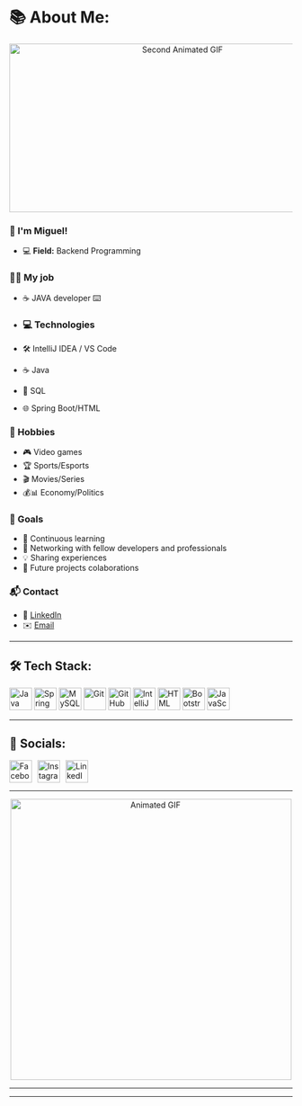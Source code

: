 # 📚 About Me:

<p align="center">
  <img src="https://private-user-images.githubusercontent.com/74038190/240906093-9be4d344-6782-461a-b5a6-32a07bf7b34e.gif" alt="Second Animated GIF" width="600" height="300"/>
</p>

### 👋 I'm Miguel!
- 💻 **Field:** Backend Programming

### 🧑‍💻 My job
- ☕ JAVA developer ⌨️

- ### 💻 Technologies
- 🛠️ IntelliJ IDEA / VS Code
- ☕ Java
- 💾 SQL
- 🌐 Spring Boot/HTML

### 🎯 Hobbies
- 🎮 Video games
- 🏆 Sports/Esports
- 🎬 Movies/Series
- 💰📊 Economy/Politics

### 🌟 Goals
- 📖 Continuous learning
- 🤝 Networking with fellow developers and professionals
- 💡 Sharing experiences
- 🚀 Future projects colaborations

### 📬 Contact
- 🔗 [LinkedIn](https://www.linkedin.com/in/pedro-miguel-rodrigues-ribeiro/)
- ✉️ [Email](pedromiguelribeiro06@gmail.com)

---

## 🛠 Tech Stack:
<p align="left">
  <img src="https://cdn.jsdelivr.net/gh/devicons/devicon/icons/java/java-original.svg" alt="Java" width="40" height="40"/>
  <img src="https://cdn.jsdelivr.net/gh/devicons/devicon/icons/spring/spring-original.svg" alt="Spring" width="40" height="40"/>
  <img src="https://cdn.jsdelivr.net/gh/devicons/devicon/icons/mysql/mysql-original.svg" alt="MySQL" width="40" height="40"/>
  <img src="https://cdn.jsdelivr.net/gh/devicons/devicon/icons/git/git-original.svg" alt="Git" width="40" height="40"/>
  <img src="https://cdn.jsdelivr.net/gh/devicons/devicon/icons/github/github-original.svg" alt="GitHub" width="40" height="40"/>
  <img src="https://cdn.jsdelivr.net/gh/devicons/devicon/icons/intellij/intellij-original.svg" alt="IntelliJ IDEA" width="40" height="40"/>
  <img src="https://cdn.jsdelivr.net/gh/devicons/devicon/icons/html5/html5-original.svg" alt="HTML" width="40" height="40"/>
  <img src="https://cdn.jsdelivr.net/gh/devicons/devicon/icons/bootstrap/bootstrap-original.svg" alt="Bootstrap" width="40" height="40"/>
  <img src="https://cdn.jsdelivr.net/gh/devicons/devicon/icons/javascript/javascript-original.svg" alt="JavaScript" width="40" height="40"/>
</p>

---

## 📱 Socials:
<p align="left" style="display: flex; gap: 10px;">
  <span style="display: inline-block;">
    <a href="https://www.facebook.com/pmiguel.ribeiro92" target="_blank" style="text-decoration: none;">
      <img src="https://cdn.jsdelivr.net/gh/devicons/devicon/icons/facebook/facebook-original.svg" alt="Facebook" width="40" height="40" style="display: block;"/>
    </a>
  </span>
  
  <span style="display: inline-block;">
    <a href="https://www.instagram.com/miguel.ribeiro06/" target="_blank" style="text-decoration: none;">
      <img src="https://upload.wikimedia.org/wikipedia/commons/a/a5/Instagram_icon.png" alt="Instagram" width="40" height="40" style="display: block;"/>
    </a>
  </span>
  
  <span style="display: inline-block;">
    <a href="https://www.linkedin.com/in/pedro-miguel-rodrigues-ribeiro/" target="_blank" style="text-decoration: none;">
      <img src="https://cdn.jsdelivr.net/gh/devicons/devicon/icons/linkedin/linkedin-original.svg" alt="LinkedIn" width="40" height="40" style="display: block;"/>
    </a>
  </span>
</p>

---

<p align="center">
  <img src="https://user-images.githubusercontent.com/74038190/212284158-e840e285-664b-44d7-b79b-e264b5e54825.gif" alt="Animated GIF" width="500"/>
</p>

---




---

